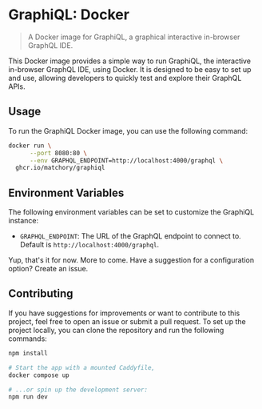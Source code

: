 GraphiQL: Docker
================
> A Docker image for GraphiQL, a graphical interactive in-browser GraphQL IDE.

This Docker image provides a simple way to run GraphiQL, the interactive in-browser GraphQL IDE, using Docker. It is
designed to be easy to set up and use, allowing developers to quickly test and explore their GraphQL APIs.

## Usage

To run the GraphiQL Docker image, you can use the following command:

```bash
docker run \
      --port 8080:80 \
      --env GRAPHQL_ENDPOINT=http://localhost:4000/graphql \
  ghcr.io/matchory/graphiql
```

## Environment Variables

The following environment variables can be set to customize the GraphiQL instance:

- `GRAPHQL_ENDPOINT`: The URL of the GraphQL endpoint to connect to. Default is `http://localhost:4000/graphql`.

Yup, that's it for now. More to come. Have a suggestion for a configuration option? Create an issue.

## Contributing

If you have suggestions for improvements or want to contribute to this project, feel free to open an issue or submit a
pull request. To set up the project locally, you can clone the repository and run the following commands:

```bash
npm install

# Start the app with a mounted Caddyfile,
docker compose up

# ...or spin up the development server:
npm run dev
```
